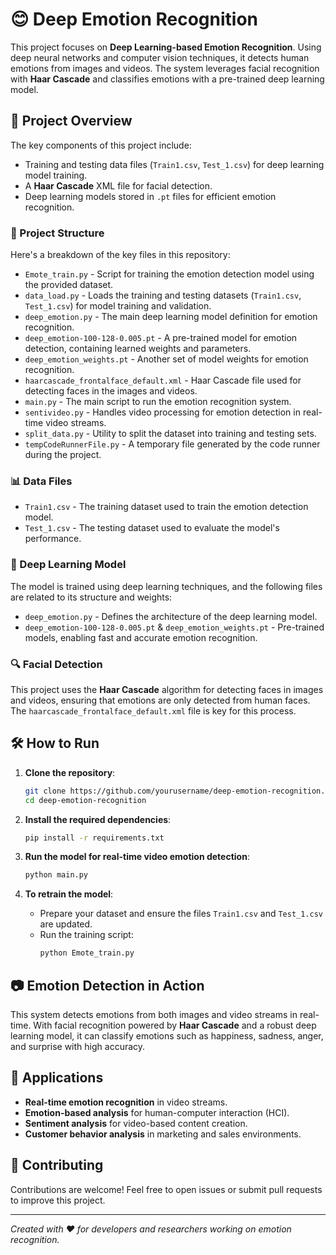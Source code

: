 # 😊 Deep Emotion Recognition

This project focuses on **Deep Learning-based Emotion Recognition**. Using deep neural networks and computer vision techniques, it detects human emotions from images and videos. The system leverages facial recognition with **Haar Cascade** and classifies emotions with a pre-trained deep learning model.

## 🚀 Project Overview

The key components of this project include:
- Training and testing data files (`Train1.csv`, `Test_1.csv`) for deep learning model training.
- A **Haar Cascade** XML file for facial detection.
- Deep learning models stored in `.pt` files for efficient emotion recognition.

### 📁 Project Structure

Here's a breakdown of the key files in this repository:

- `Emote_train.py` - Script for training the emotion detection model using the provided dataset.
- `data_load.py` - Loads the training and testing datasets (`Train1.csv`, `Test_1.csv`) for model training and validation.
- `deep_emotion.py` - The main deep learning model definition for emotion recognition.
- `deep_emotion-100-128-0.005.pt` - A pre-trained model for emotion detection, containing learned weights and parameters.
- `deep_emotion_weights.pt` - Another set of model weights for emotion recognition.
- `haarcascade_frontalface_default.xml` - Haar Cascade file used for detecting faces in the images and videos.
- `main.py` - The main script to run the emotion recognition system.
- `sentivideo.py` - Handles video processing for emotion detection in real-time video streams.
- `split_data.py` - Utility to split the dataset into training and testing sets.
- `tempCodeRunnerFile.py` - A temporary file generated by the code runner during the project.

### 📊 Data Files

- `Train1.csv` - The training dataset used to train the emotion detection model.
- `Test_1.csv` - The testing dataset used to evaluate the model's performance.

### 🤖 Deep Learning Model

The model is trained using deep learning techniques, and the following files are related to its structure and weights:
- `deep_emotion.py` - Defines the architecture of the deep learning model.
- `deep_emotion-100-128-0.005.pt` & `deep_emotion_weights.pt` - Pre-trained models, enabling fast and accurate emotion recognition.

### 🔍 Facial Detection

This project uses the **Haar Cascade** algorithm for detecting faces in images and videos, ensuring that emotions are only detected from human faces. The `haarcascade_frontalface_default.xml` file is key for this process.

## 🛠️ How to Run

1. **Clone the repository**:
    ```bash
    git clone https://github.com/yourusername/deep-emotion-recognition.git
    cd deep-emotion-recognition
    ```

2. **Install the required dependencies**:
    ```bash
    pip install -r requirements.txt
    ```

3. **Run the model for real-time video emotion detection**:
    ```bash
    python main.py
    ```

4. **To retrain the model**:
    - Prepare your dataset and ensure the files `Train1.csv` and `Test_1.csv` are updated.
    - Run the training script:
      ```bash
      python Emote_train.py
      ```

## 📷 Emotion Detection in Action

This system detects emotions from both images and video streams in real-time. With facial recognition powered by **Haar Cascade** and a robust deep learning model, it can classify emotions such as happiness, sadness, anger, and surprise with high accuracy.

## 🎯 Applications

- **Real-time emotion recognition** in video streams.
- **Emotion-based analysis** for human-computer interaction (HCI).
- **Sentiment analysis** for video-based content creation.
- **Customer behavior analysis** in marketing and sales environments.

## 🤝 Contributing

Contributions are welcome! Feel free to open issues or submit pull requests to improve this project.

---

*Created with ❤️ for developers and researchers working on emotion recognition.*
